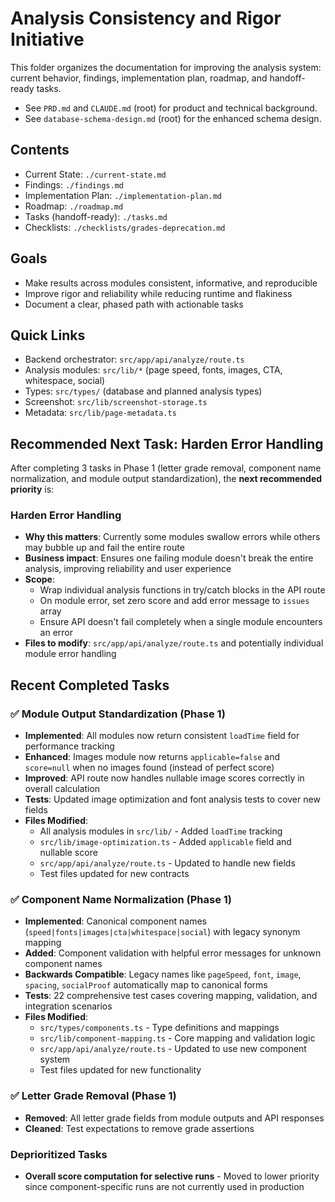 # Analysis Consistency and Rigor Initiative

This folder organizes the documentation for improving the analysis system: current behavior, findings, implementation plan, roadmap, and handoff-ready tasks.

- See `PRD.md` and `CLAUDE.md` (root) for product and technical background.
- See `database-schema-design.md` (root) for the enhanced schema design.

## Contents
- Current State: `./current-state.md`
- Findings: `./findings.md`
- Implementation Plan: `./implementation-plan.md`
- Roadmap: `./roadmap.md`
- Tasks (handoff-ready): `./tasks.md`
- Checklists: `./checklists/grades-deprecation.md`

## Goals
- Make results across modules consistent, informative, and reproducible
- Improve rigor and reliability while reducing runtime and flakiness
- Document a clear, phased path with actionable tasks

## Quick Links
- Backend orchestrator: `src/app/api/analyze/route.ts`
- Analysis modules: `src/lib/*` (page speed, fonts, images, CTA, whitespace, social)
- Types: `src/types/` (database and planned analysis types)
- Screenshot: `src/lib/screenshot-storage.ts`
- Metadata: `src/lib/page-metadata.ts` 

## Recommended Next Task: Harden Error Handling

After completing 3 tasks in Phase 1 (letter grade removal, component name normalization, and module output standardization), the **next recommended priority** is:

### **Harden Error Handling**
- **Why this matters**: Currently some modules swallow errors while others may bubble up and fail the entire route
- **Business impact**: Ensures one failing module doesn't break the entire analysis, improving reliability and user experience
- **Scope**: 
  - Wrap individual analysis functions in try/catch blocks in the API route
  - On module error, set zero score and add error message to `issues` array
  - Ensure API doesn't fail completely when a single module encounters an error
- **Files to modify**: `src/app/api/analyze/route.ts` and potentially individual module error handling

## Recent Completed Tasks

### ✅ Module Output Standardization (Phase 1)
- **Implemented**: All modules now return consistent `loadTime` field for performance tracking
- **Enhanced**: Images module now returns `applicable=false` and `score=null` when no images found (instead of perfect score)
- **Improved**: API route now handles nullable image scores correctly in overall calculation
- **Tests**: Updated image optimization and font analysis tests to cover new fields
- **Files Modified**: 
  - All analysis modules in `src/lib/` - Added `loadTime` tracking
  - `src/lib/image-optimization.ts` - Added `applicable` field and nullable score
  - `src/app/api/analyze/route.ts` - Updated to handle new fields
  - Test files updated for new contracts

### ✅ Component Name Normalization (Phase 1)
- **Implemented**: Canonical component names (`speed|fonts|images|cta|whitespace|social`) with legacy synonym mapping
- **Added**: Component validation with helpful error messages for unknown component names  
- **Backwards Compatible**: Legacy names like `pageSpeed`, `font`, `image`, `spacing`, `socialProof` automatically map to canonical forms
- **Tests**: 22 comprehensive test cases covering mapping, validation, and integration scenarios
- **Files Modified**: 
  - `src/types/components.ts` - Type definitions and mappings
  - `src/lib/component-mapping.ts` - Core mapping and validation logic
  - `src/app/api/analyze/route.ts` - Updated to use new component system
  - Test files updated for new functionality

### ✅ Letter Grade Removal (Phase 1)
- **Removed**: All letter grade fields from module outputs and API responses
- **Cleaned**: Test expectations to remove grade assertions

### Deprioritized Tasks
- **Overall score computation for selective runs** - Moved to lower priority since component-specific runs are not currently used in production 